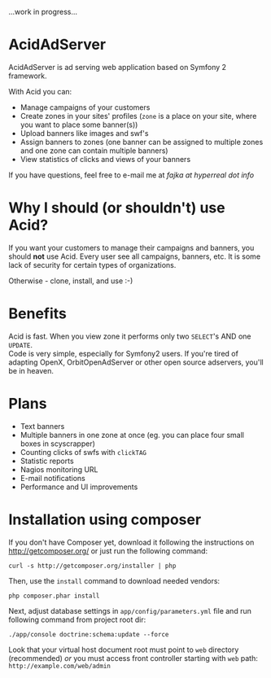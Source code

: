 ...work in progress...

# AcidAdServer

AcidAdServer is ad serving web application based on Symfony 2 framework.

With Acid you can:

 * Manage campaigns of your customers
 * Create zones in your sites' profiles (`zone` is a place on your site, where you want to place some banner(s))
 * Upload banners like images and swf's
 * Assign banners to zones (one banner can be assigned to multiple zones and one zone can contain multiple banners)
 * View statistics of clicks and views of your banners

If you have questions, feel free to e-mail me at *fajka at hyperreal dot info*

# Why I should (or shouldn't) use Acid?

If you want your customers to manage their campaigns and banners, you should **not** use Acid. Every user see all
campaigns, banners, etc. It is some lack of security for certain types of organizations.

Otherwise - clone, install, and use :-)

# Benefits

Acid is fast. When you view zone it performs only two `SELECT`'s AND one `UPDATE`.  
Code is very simple, especially for Symfony2 users. If you're tired of adapting OpenX, OrbitOpenAdServer or other open
source adservers, you'll be in heaven.

# Plans

 * Text banners
 * Multiple banners in one zone at once (eg. you can place four small boxes in scyscrapper)
 * Counting clicks of swfs with `clickTAG`
 * Statistic reports
 * Nagios monitoring URL
 * E-mail notifications
 * Performance and UI improvements

# Installation using composer

If you don't have Composer yet, download it following the instructions on
http://getcomposer.org/ or just run the following command:

    curl -s http://getcomposer.org/installer | php

Then, use the `install` command to download needed vendors:

    php composer.phar install

Next, adjust database settings in `app/config/parameters.yml` file and run following command from project root dir:

    ./app/console doctrine:schema:update --force

Look that your virtual host document root must point to `web` directory (recommended) *or* you must access front
controller starting with `web` path: `http://example.com/web/admin`
